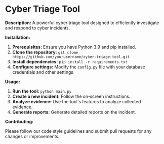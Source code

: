 # Cyber Triage Tool

**Description:**
A powerful cyber triage tool designed to efficiently investigate and respond to cyber incidents.

**Installation:**

1. **Prerequisites:** Ensure you have Python 3.9 and pip installed.
2. **Clone the repository:** `git clone https://github.com/yourusername/cyber-triage-tool.git`
3. **Install dependencies:** `pip install -r requirements.txt`
4. **Configure settings:** Modify the `config.py` file with your database credentials and other settings.

**Usage:**

1. **Run the tool:** `python main.py`
2. **Create a new incident:** Follow the on-screen instructions.
3. **Analyze evidence:** Use the tool's features to analyze collected evidence.
4. **Generate reports:** Generate detailed reports on the incident.

**Contributing:**

Please follow our code style guidelines and submit pull requests for any changes or improvements.
